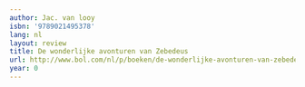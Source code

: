 ```yaml
---
author: Jac. van looy
isbn: '9789021495378'
lang: nl
layout: review
title: De wonderlijke avonturen van Zebedeus
url: http://www.bol.com/nl/p/boeken/de-wonderlijke-avonturen-van-zebedeus/1001004005155648/index.html
year: 0
---
```


